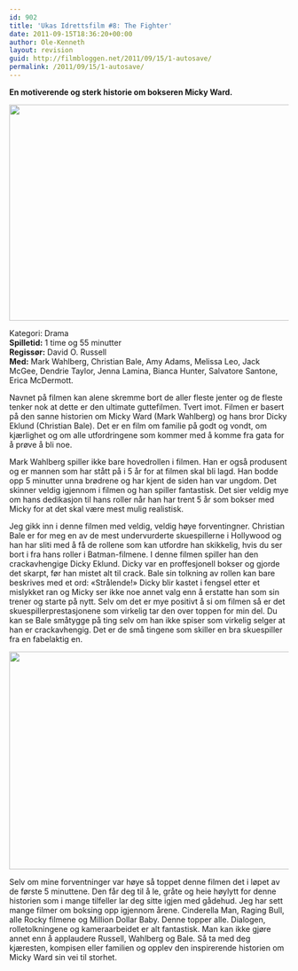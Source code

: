 ```yaml
---
id: 902
title: 'Ukas Idrettsfilm #8: The Fighter'
date: 2011-09-15T18:36:20+00:00
author: Ole-Kenneth
layout: revision
guid: http://filmbloggen.net/2011/09/15/1-autosave/
permalink: /2011/09/15/1-autosave/
---
```

**En motiverende og sterk historie om bokseren Micky Ward.**

[<img class="alignnone size-medium wp-image-6" src="http://filmbloggen.net/wp-content/uploads//2011/03/the-fighter2.jpg?w=300" alt="" width="589" height="390" />](http://filmbloggen.net/wp-content/uploads//2011/03/the-fighter2.jpg)

Kategori: Drama  
**Spilletid:** 1 time og 55 minutter  
**Regissør:** David O. Russell  
**Med:** Mark Wahlberg, Christian Bale, Amy Adams, Melissa Leo, Jack McGee, Dendrie Taylor, Jenna Lamina, Bianca Hunter, Salvatore Santone, Erica McDermott.

Navnet på filmen kan alene skremme bort de aller fleste jenter og de fleste tenker nok at dette er den ultimate guttefilmen. Tvert imot. Filmen er basert på den sanne historien om Micky Ward (Mark Wahlberg) og hans bror Dicky Eklund (Christian Bale). Det er en film om familie på godt og vondt, om kjærlighet og om alle utfordringene som kommer med å komme fra gata for å prøve å bli noe.

Mark Wahlberg spiller ikke bare hovedrollen i filmen. Han er også produsent og er mannen som har stått på i 5 år for at filmen skal bli lagd. Han bodde opp 5 minutter unna brødrene og har kjent de siden han var ungdom. Det skinner veldig igjennom i filmen og han spiller fantastisk. Det sier veldig mye om hans dedikasjon til hans roller når han har trent 5 år som bokser med Micky for at det skal være mest mulig realistisk.

Jeg gikk inn i denne filmen med veldig, veldig høye forventingner. Christian Bale er for meg en av de mest undervurderte skuespillerne i Hollywood og han har sliti med å få de rollene som kan utfordre han skikkelig, hvis du ser bort i fra hans roller i Batman-filmene. I denne filmen spiller han den crackavhengige Dicky Eklund. Dicky var en proffesjonell bokser og gjorde det skarpt, før han mistet alt til crack. Bale sin tolkning av rollen kan bare beskrives med et ord: &laquo;Strålende!&raquo; Dicky blir kastet i fengsel etter et mislykket ran og Micky ser ikke noe annet valg enn å erstatte han som sin trener og starte på nytt. Selv om det er mye positivt å si om filmen så er det skuespillerprestasjonene som virkelig tar den over toppen for min del. Du kan se Bale småtygge på ting selv om han ikke spiser som virkelig selger at han er crackavhengig. Det er de små tingene som skiller en bra skuespiller fra en fabelaktig en.

[<img class="alignnone size-medium wp-image-7" src="http://filmbloggen.net/wp-content/uploads//2011/03/the-fighter3.jpg?w=300" alt="" width="594" height="393" />](http://filmbloggen.net/wp-content/uploads//2011/03/the-fighter3.jpg)

Selv om mine forventninger var høye så toppet denne filmen det i løpet av de første 5 minuttene. Den får deg til å le, gråte og heie høylytt for denne historien som i mange tilfeller lar deg sitte igjen med gådehud. Jeg har sett mange filmer om boksing opp igjennom årene. Cinderella Man, Raging Bull, alle Rocky filmene og Million Dollar Baby. Denne topper alle. Dialogen, rolletolkningene og kameraarbeidet er alt fantastisk. Man kan ikke gjøre annet enn å applaudere Russell, Wahlberg og Bale. Så ta med deg kjæresten, kompisen eller familien og opplev den inspirerende historien om Micky Ward sin vei til storhet.